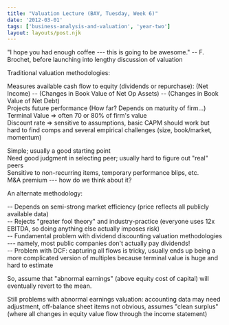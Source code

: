 ```yaml
---
title: "Valuation Lecture (BAV, Tuesday, Week 6)"
date: '2012-03-01'
tags: ['business-analysis-and-valuation', 'year-two']
layout: layouts/post.njk
---
```


"I hope you had enough coffee --- this is going to be awesome." -- F. Brochet, before launching into lengthy discussion of valuation

Traditional valuation methodologies:

Measures available cash flow to equity (dividends or repurchase): (Net Income) -- (Changes in Book Value of Net Op Assets) -- (Changes in Book Value of Net Debt)\
Projects future performance (How far? Depends on maturity of firm...)\
Terminal Value => often 70 or 80% of firm's value\
Discount rate => sensitive to assumptions, basic CAPM should work but hard to find comps and several empirical challenges (size, book/market, momentum)

Simple; usually a good starting point\
Need good judgment in selecting peer; usually hard to figure out "real" peers\
Sensitive to non-recurring items, temporary performance blips, etc.\
M&A premium --- how do we think about it?

An alternate methodology:

-- Depends on semi-strong market efficiency (price reflects all publicly available data)\
-- Rejects "greater fool theory" and industry-practice (everyone uses 12x EBITDA, so doing anything else actually imposes risk)\
-- Fundamental problem with dividend discounting valuation methodologies --- namely, most public companies don't actually pay dividends!\
-- Problem with DCF: capturing all flows is tricky, usually ends up being a more complicated version of multiples because terminal value is huge and hard to estimate

So, assume that "abnormal earnings" (above equity cost of capital) will eventually revert to the mean.

Still problems with abnormal earnings valuation: accounting data may need adjustment, off-balance sheet items not obvious, assumes "clean surplus" (where all changes in equity value flow through the income statement)
